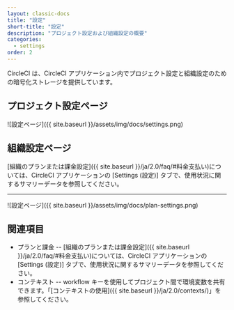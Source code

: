 ```yaml
---
layout: classic-docs
title: "設定"
short-title: "設定"
description: "プロジェクト設定および組織設定の概要"
categories:
  - settings
order: 2
---
```


CircleCI は、CircleCI アプリケーション内でプロジェクト設定と組織設定のための暗号化ストレージを提供しています。

## プロジェクト設定ページ

![設定ページ]({{ site.baseurl }}/assets/img/docs/settings.png)

## 組織設定ページ

[組織のプランまたは課金設定]({{ site.baseurl }}/ja/2.0/faq/#料金支払い)については、CircleCI アプリケーションの [Settings (設定)] タブで、使用状況に関するサマリーデータを参照してください。

<hr />

![設定ページ]({{ site.baseurl }}/assets/img/docs/plan-settings.png)

## 関連項目

- プランと課金 -- [組織のプランまたは課金設定]({{ site.baseurl }}/ja/2.0/faq/#料金支払い)については、CircleCI アプリケーションの [Settings (設定)] タブで、使用状況に関するサマリーデータを参照してください。 
- コンテキスト -- workflow キーを使用してプロジェクト間で環境変数を共有できます。「[コンテキストの使用]({{ site.baseurl }}/ja/2.0/contexts/)」を参照してください。

